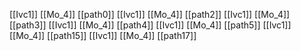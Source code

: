 [[Ivc1]]
[[Mo_4]]
[[path0]]
[[Ivc1]]
[[Mo_4]]
[[path2]]
[[Ivc1]]
[[Mo_4]]
[[path3]]
[[Ivc1]]
[[Mo_4]]
[[path4]]
[[Ivc1]]
[[Mo_4]]
[[path5]]
[[Ivc1]]
[[Mo_4]]
[[path15]]
[[Ivc1]]
[[Mo_4]]
[[path17]]
